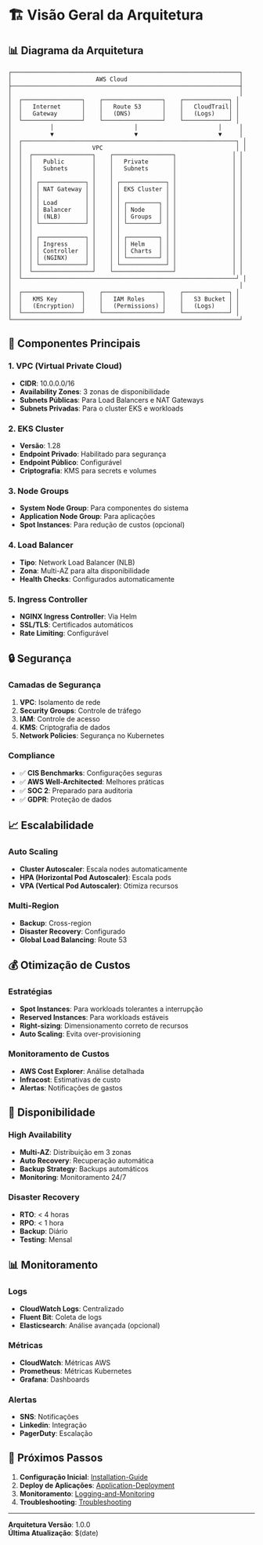 # 🏗️ Visão Geral da Arquitetura

## 📊 Diagrama da Arquitetura

```
┌─────────────────────────────────────────────────────────────────┐
│                        AWS Cloud                                │
├─────────────────────────────────────────────────────────────────┤
│                                                                 │
│  ┌─────────────────┐    ┌─────────────────┐    ┌─────────────┐ │
│  │   Internet      │    │   Route 53      │    │   CloudTrail│ │
│  │   Gateway       │    │   (DNS)         │    │   (Logs)    │ │
│  └─────────────────┘    └─────────────────┘    └─────────────┘ │
│           │                       │                       │     │
│           ▼                       ▼                       ▼     │
│  ┌─────────────────────────────────────────────────────────────┐ │
│  │                    VPC                                      │ │
│  │  ┌─────────────────┐    ┌─────────────────┐                │ │
│  │  │   Public        │    │   Private       │                │ │
│  │  │   Subnets       │    │   Subnets       │                │ │
│  │  │                 │    │                 │                │ │
│  │  │ ┌─────────────┐ │    │ ┌─────────────┐ │                │ │
│  │  │ │ NAT Gateway │ │    │ │ EKS Cluster │ │                │ │
│  │  │ │             │ │    │ │             │ │                │ │
│  │  │ │ Load        │ │    │ │ ┌─────────┐ │ │                │ │
│  │  │ │ Balancer    │ │    │ │ │ Node    │ │ │                │ │
│  │  │ │ (NLB)       │ │    │ │ │ Groups  │ │ │                │ │
│  │  │ └─────────────┘ │    │ │ └─────────┘ │ │                │ │
│  │  │                 │    │ │             │ │                │ │
│  │  │ ┌─────────────┐ │    │ │ ┌─────────┐ │ │                │ │
│  │  │ │ Ingress     │ │    │ │ │ Helm    │ │ │                │ │
│  │  │ │ Controller  │ │    │ │ │ Charts  │ │ │                │ │
│  │  │ │ (NGINX)     │ │    │ │ └─────────┘ │ │                │ │
│  │  │ └─────────────┘ │    │ └─────────────┘ │                │ │
│  │  └─────────────────┘    └─────────────────┘                │ │
│  └─────────────────────────────────────────────────────────────┘ │
│                                                                 │
│  ┌─────────────────┐    ┌─────────────────┐    ┌─────────────┐ │
│  │   KMS Key       │    │   IAM Roles     │    │   S3 Bucket │ │
│  │   (Encryption)  │    │   (Permissions) │    │   (Logs)    │ │
│  └─────────────────┘    └─────────────────┘    └─────────────┘ │
└─────────────────────────────────────────────────────────────────┘
```

## 🎯 **Componentes Principais**

### **1. VPC (Virtual Private Cloud)**
- **CIDR**: 10.0.0.0/16
- **Availability Zones**: 3 zonas de disponibilidade
- **Subnets Públicas**: Para Load Balancers e NAT Gateways
- **Subnets Privadas**: Para o cluster EKS e workloads

### **2. EKS Cluster**
- **Versão**: 1.28
- **Endpoint Privado**: Habilitado para segurança
- **Endpoint Público**: Configurável
- **Criptografia**: KMS para secrets e volumes

### **3. Node Groups**
- **System Node Group**: Para componentes do sistema
- **Application Node Group**: Para aplicações
- **Spot Instances**: Para redução de custos (opcional)

### **4. Load Balancer**
- **Tipo**: Network Load Balancer (NLB)
- **Zona**: Multi-AZ para alta disponibilidade
- **Health Checks**: Configurados automaticamente

### **5. Ingress Controller**
- **NGINX Ingress Controller**: Via Helm
- **SSL/TLS**: Certificados automáticos
- **Rate Limiting**: Configurável

## 🔒 **Segurança**

### **Camadas de Segurança**
1. **VPC**: Isolamento de rede
2. **Security Groups**: Controle de tráfego
3. **IAM**: Controle de acesso
4. **KMS**: Criptografia de dados
5. **Network Policies**: Segurança no Kubernetes

### **Compliance**
- ✅ **CIS Benchmarks**: Configurações seguras
- ✅ **AWS Well-Architected**: Melhores práticas
- ✅ **SOC 2**: Preparado para auditoria
- ✅ **GDPR**: Proteção de dados

## 📈 **Escalabilidade**

### **Auto Scaling**
- **Cluster Autoscaler**: Escala nodes automaticamente
- **HPA (Horizontal Pod Autoscaler)**: Escala pods
- **VPA (Vertical Pod Autoscaler)**: Otimiza recursos

### **Multi-Region**
- **Backup**: Cross-region
- **Disaster Recovery**: Configurado
- **Global Load Balancing**: Route 53

## 💰 **Otimização de Custos**

### **Estratégias**
- **Spot Instances**: Para workloads tolerantes a interrupção
- **Reserved Instances**: Para workloads estáveis
- **Right-sizing**: Dimensionamento correto de recursos
- **Auto Scaling**: Evita over-provisioning

### **Monitoramento de Custos**
- **AWS Cost Explorer**: Análise detalhada
- **Infracost**: Estimativas de custo
- **Alertas**: Notificações de gastos

## 🔄 **Disponibilidade**

### **High Availability**
- **Multi-AZ**: Distribuição em 3 zonas
- **Auto Recovery**: Recuperação automática
- **Backup Strategy**: Backups automáticos
- **Monitoring**: Monitoramento 24/7

### **Disaster Recovery**
- **RTO**: < 4 horas
- **RPO**: < 1 hora
- **Backup**: Diário
- **Testing**: Mensal

## 📊 **Monitoramento**

### **Logs**
- **CloudWatch Logs**: Centralizado
- **Fluent Bit**: Coleta de logs
- **Elasticsearch**: Análise avançada (opcional)

### **Métricas**
- **CloudWatch**: Métricas AWS
- **Prometheus**: Métricas Kubernetes
- **Grafana**: Dashboards

### **Alertas**
- **SNS**: Notificações
- **Linkedin**: Integração
- **PagerDuty**: Escalação

## 🚀 **Próximos Passos**

1. **Configuração Inicial**: [Installation-Guide](Installation-Guide)
2. **Deploy de Aplicações**: [Application-Deployment](Application-Deployment)
3. **Monitoramento**: [Logging-and-Monitoring](Logging-and-Monitoring)
4. **Troubleshooting**: [Troubleshooting](Troubleshooting)

---

**Arquitetura Versão**: 1.0.0  
**Última Atualização**: $(date) 